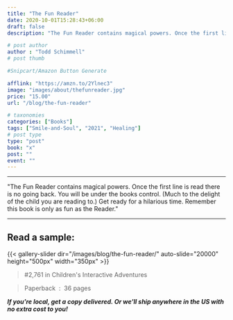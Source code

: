 ```yaml
---
title: "The Fun Reader"
date: 2020-10-01T15:28:43+06:00
draft: false
description: "The Fun Reader contains magical powers. Once the first line is read there is no going back. You will be under the books control. (Much to the delight of the child you are reading to.) Get ready for a hilarious time. Remember this book is only as fun as the Reader."

# post author
author : "Todd Schimmell"
# post thumb

#Snipcart/Amazon Button Generate

afflink: "https://amzn.to/2Ylnec3"
image: "images/about/thefunreader.jpg"
price: "15.00"
url: "/blog/the-fun-reader"

# taxonomies
categories: ["Books"]
tags: ["Smile-and-Soul", "2021", "Healing"]
# post type
type: "post"
book: "x"
post: ""
event: ""
---
```

---

"The Fun Reader contains magical powers. Once the first line is read there is no going back. You will be under the books control. (Much to the delight of the child you are reading to.) Get ready for a hilarious time. Remember this book is only as fun as the Reader."

---
## Read a sample:
{{< gallery-slider dir="/images/blog/the-fun-reader/" auto-slide="20000" height="500px" width="350px" >}}

> #2,761 in Children's Interactive Adventures

>  Paperback ‏ : ‎ 36 pages

***If you're local, get a copy delivered. Or we'll ship anywhere in the US with no extra cost to you!***
